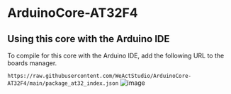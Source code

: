 # ArduinoCore-AT32F4
## Using this core with the Arduino IDE

To compile for this core with the Arduino IDE, add the following URL to the boards manager.

`https://raw.githubusercontent.com/WeActStudio/ArduinoCore-AT32F4/main/package_at32_index.json`
![image](https://user-images.githubusercontent.com/57818792/180649925-ed366423-5f76-42d5-b801-dd5ed2923825.png)
